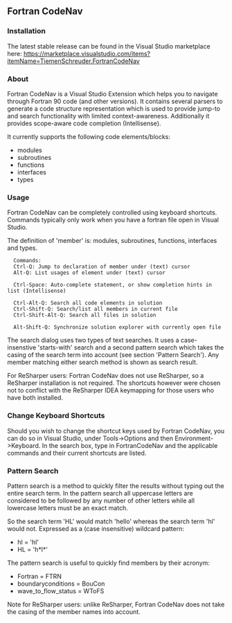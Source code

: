 ## Fortran CodeNav

### Installation

The latest stable release can be found in the Visual Studio marketplace here:
https://marketplace.visualstudio.com/items?itemName=TiemenSchreuder.FortranCodeNav

### About

Fortran CodeNav is a Visual Studio Extension which helps you to navigate through Fortran 90 code (and other versions). It contains several parsers to generate a code structure representation which is used to provide jump-to and search functionality with limited context-awareness. Additionally it provides scope-aware code completion (Intellisense). 

It currently supports the following code elements/blocks:
- modules
- subroutines
- functions
- interfaces
- types

### Usage

Fortran CodeNav can be completely controlled using keyboard shortcuts. Commands typically only work when you have a fortran file open in Visual Studio.

The definition of 'member' is: modules, subroutines, functions, interfaces and types. 

      Commands:
      Ctrl-Q: Jump to declaration of member under (text) cursor
      Alt-Q: List usages of element under (text) cursor
      
      Ctrl-Space: Auto-complete statement, or show completion hints in list (Intellisense)
      
      Ctrl-Alt-Q: Search all code elements in solution
      Ctrl-Shift-Q: Search/list all members in current file
      Ctrl-Shift-Alt-Q: Search all files in solution
      
      Alt-Shift-Q: Synchronize solution explorer with currently open file

The search dialog uses two types of text searches. It uses a case-insenstive 'starts-with' search and a second pattern search which takes the casing of the search term into account (see section 'Pattern Search'). Any member matching either search method is shown as search result.

For ReSharper users: Fortran CodeNav does not use ReSharper, so a ReSharper installation is not required. The shortcuts however were chosen not to conflict with the ReSharper IDEA keymapping for those users who have both installed.

### Change Keyboard Shortcuts

Should you wish to change the shortcut keys used by Fortran CodeNav, you can do so in Visual Studio, under Tools->Options and then Environment->Keyboard. In the search box, type in FortranCodeNav and the applicable commands and their current shortcuts are listed.

### Pattern Search

Pattern search is a method to quickly filter the results without typing out the entire search term. In the pattern search all uppercase letters are considered to be followed by any number of other letters while all lowercase letters must be an exact match.

So the search term 'HL' would match 'hello' whereas the search term 'hl' would not. Expressed as a (case insensitive) wildcard pattern:
- hl = 'hl'
- HL = 'h\*l\*'

The pattern search is useful to quickly find members by their acronym:
- Fortran = FTRN
- boundaryconditions = BouCon
- wave_to_flow_status = WToFS

Note for ReSharper users: unlike ReSharper, Fortran CodeNav does not take the casing of the member names into account.
